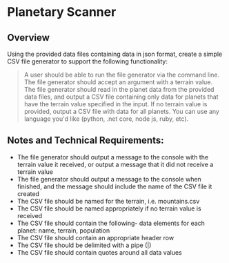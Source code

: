 # Planetary Scanner

## Overview
Using the provided data files containing data in json format, create a simple CSV file generator to support the following functionality: 

> A user should be able to run the file generator via the command line. The file generator should accept an argument with a terrain value. The file generator should read in the planet data from the provided data files, and output a CSV file containing only data for planets that have the terrain value specified in the input. If no terrain value is provided, output a CSV file with data for all planets. You can use any language you'd like (python, .net core, node js, ruby, etc).

## Notes and Technical Requirements: 

- The file generator should output a message to the console with the terrain value it received, or output a message that it did not receive a terrain value 
- The file generator should output a message to the console when finished, and the message should include the name of the CSV file it created 
- The CSV file should be named for the terrain, i.e. mountains.csv 
- The CSV file should be named appropriately if no terrain value is received 
- The CSV file should contain the following- data elements for each planet: name, terrain, population 
- The CSV file should contain an appropriate header row 
- The CSV file should be delimited with a pipe (|) 
- The CSV file should contain quotes around all data values